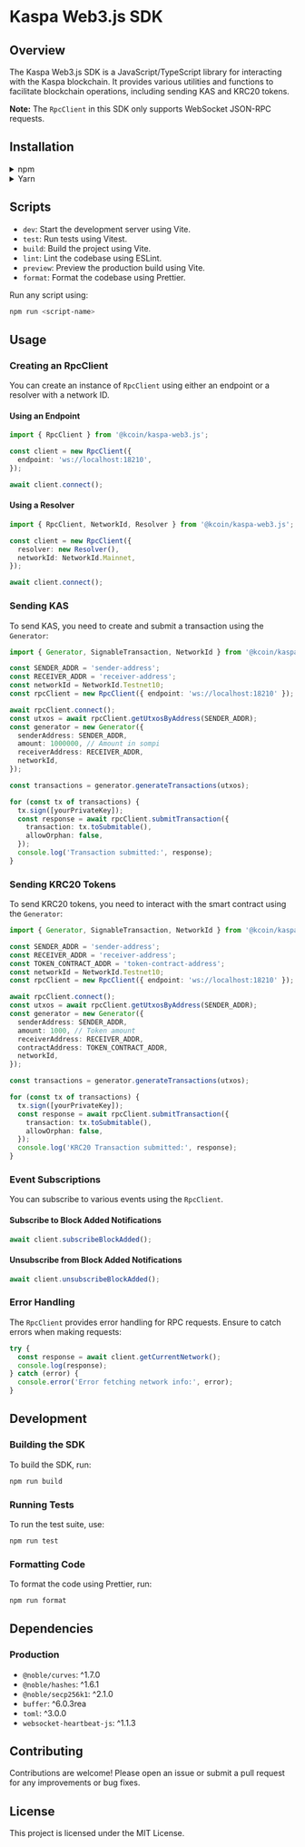 # Kaspa Web3.js SDK

## Overview

The Kaspa Web3.js SDK is a JavaScript/TypeScript library for interacting with the Kaspa blockchain. It provides various utilities and functions to facilitate blockchain operations, including sending KAS and KRC20 tokens.

**Note:** The `RpcClient` in this SDK only supports WebSocket JSON-RPC requests.

## Installation

<details>
  <summary>npm</summary>

  ```sh
  npm install @kcoin/kaspa-web3.js
  ```

</details>

<details>
  <summary>Yarn</summary>

  ```sh
  yarn add @kcoin/kaspa-web3.js
  ```

</details>

## Scripts

- `dev`: Start the development server using Vite.
- `test`: Run tests using Vitest.
- `build`: Build the project using Vite.
- `lint`: Lint the codebase using ESLint.
- `preview`: Preview the production build using Vite.
- `format`: Format the codebase using Prettier.

Run any script using:

```sh
npm run <script-name>
```

## Usage

### Creating an RpcClient

You can create an instance of `RpcClient` using either an endpoint or a resolver with a network ID.

#### Using an Endpoint

```typescript
import { RpcClient } from '@kcoin/kaspa-web3.js';

const client = new RpcClient({
  endpoint: 'ws://localhost:18210',
});

await client.connect();
```

#### Using a Resolver

```typescript
import { RpcClient, NetworkId, Resolver } from '@kcoin/kaspa-web3.js';

const client = new RpcClient({
  resolver: new Resolver(),
  networkId: NetworkId.Mainnet,
});

await client.connect();
```

### Sending KAS

To send KAS, you need to create and submit a transaction using the `Generator`:

```typescript
import { Generator, SignableTransaction, NetworkId } from '@kcoin/kaspa-web3.js';

const SENDER_ADDR = 'sender-address';
const RECEIVER_ADDR = 'receiver-address';
const networkId = NetworkId.Testnet10;
const rpcClient = new RpcClient({ endpoint: 'ws://localhost:18210' });

await rpcClient.connect();
const utxos = await rpcClient.getUtxosByAddress(SENDER_ADDR);
const generator = new Generator({
  senderAddress: SENDER_ADDR,
  amount: 1000000, // Amount in sompi
  receiverAddress: RECEIVER_ADDR,
  networkId,
});

const transactions = generator.generateTransactions(utxos);

for (const tx of transactions) {
  tx.sign([yourPrivateKey]);
  const response = await rpcClient.submitTransaction({
    transaction: tx.toSubmitable(),
    allowOrphan: false,
  });
  console.log('Transaction submitted:', response);
}
```

### Sending KRC20 Tokens

To send KRC20 tokens, you need to interact with the smart contract using the `Generator`:

```typescript
import { Generator, SignableTransaction, NetworkId } from '@kcoin/kaspa-web3.js';

const SENDER_ADDR = 'sender-address';
const RECEIVER_ADDR = 'receiver-address';
const TOKEN_CONTRACT_ADDR = 'token-contract-address';
const networkId = NetworkId.Testnet10;
const rpcClient = new RpcClient({ endpoint: 'ws://localhost:18210' });

await rpcClient.connect();
const utxos = await rpcClient.getUtxosByAddress(SENDER_ADDR);
const generator = new Generator({
  senderAddress: SENDER_ADDR,
  amount: 1000, // Token amount
  receiverAddress: RECEIVER_ADDR,
  contractAddress: TOKEN_CONTRACT_ADDR,
  networkId,
});

const transactions = generator.generateTransactions(utxos);

for (const tx of transactions) {
  tx.sign([yourPrivateKey]);
  const response = await rpcClient.submitTransaction({
    transaction: tx.toSubmitable(),
    allowOrphan: false,
  });
  console.log('KRC20 Transaction submitted:', response);
}
```

### Event Subscriptions

You can subscribe to various events using the `RpcClient`.

#### Subscribe to Block Added Notifications

```typescript
await client.subscribeBlockAdded();
```

#### Unsubscribe from Block Added Notifications

```typescript
await client.unsubscribeBlockAdded();
```

### Error Handling

The `RpcClient` provides error handling for RPC requests. Ensure to catch errors when making requests:

```typescript
try {
  const response = await client.getCurrentNetwork();
  console.log(response);
} catch (error) {
  console.error('Error fetching network info:', error);
}
```

## Development

### Building the SDK

To build the SDK, run:

```sh
npm run build
```

### Running Tests

To run the test suite, use:

```sh
npm run test
```

### Formatting Code

To format the code using Prettier, run:

```sh
npm run format
```

## Dependencies

### Production

- `@noble/curves`: ^1.7.0
- `@noble/hashes`: ^1.6.1
- `@noble/secp256k1`: ^2.1.0
- `buffer`: ^6.0.3rea
- `toml`: ^3.0.0
- `websocket-heartbeat-js`: ^1.1.3


## Contributing

Contributions are welcome! Please open an issue or submit a pull request for any improvements or bug fixes.

## License

This project is licensed under the MIT License.
